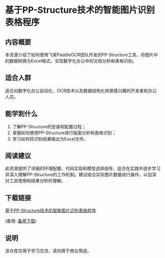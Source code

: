 # 基于PP-Structure技术的智能图片识别表格程序

## 内容概要
本资源介绍了如何使用飞桨PaddleOCR团队开发的PP-Structure工具，将图片中的数据转换为Excel格式，实现数字化办公中的文档分析和表格识别。

## 适合人群
适合对数字化办公自动化、OCR技术以及数据结构化转换感兴趣的开发者和办公人员。

## 能学到什么
1. 了解PP-Structure的安装和配置过程；
2. 掌握如何使用PP-Structure进行版面分析和表格识别；
3. 学习如何将识别结果输出为Excel文件。

## 阅读建议
此资源提供了详细的环境配置、代码实现和模型选择指导，适合在实践中逐步学习并深入理解PP-Structure的工作机制。建议结合实际图片数据进行操作，以加深对工具使用和结果分析的理解。

## 下载链接
[基于PP-Structure技术的智能图片识别表格程序](https://pan.quark.cn/s/2054c2f0a554) 

(备用: [备用下载](https://pan.baidu.com/s/1axloAIZ5Jpg7E8Y3P7GbAw?pwd=1234))

## 说明

该仓库仅用于学习交流，请勿用于商业用途。
